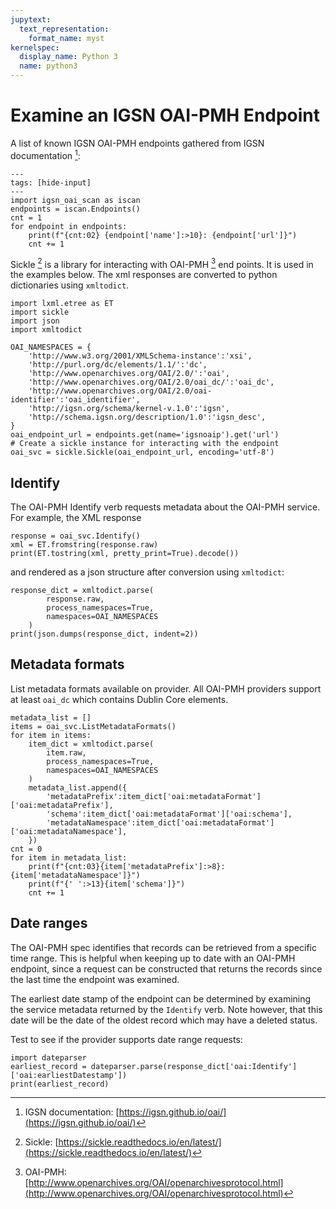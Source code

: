 ```yaml
---
jupytext:
  text_representation:
    format_name: myst
kernelspec:
  display_name: Python 3
  name: python3
---
```


# Examine an IGSN OAI-PMH Endpoint

A list of known IGSN OAI-PMH endpoints gathered from IGSN documentation [^igsndoc]:

```{code-cell} python3
---
tags: [hide-input]
---
import igsn_oai_scan as iscan
endpoints = iscan.Endpoints()
cnt = 1
for endpoint in endpoints:
    print(f"{cnt:02} {endpoint['name']:>10}: {endpoint['url']}")
    cnt += 1
```

Sickle [^sickle] is a library for interacting with OAI-PMH [^oaipmh] end points. It is used in the examples below. The
xml responses are converted to python dictionaries using `xmltodict`.

```{code-cell} python3
import lxml.etree as ET
import sickle
import json
import xmltodict

OAI_NAMESPACES = {
    'http://www.w3.org/2001/XMLSchema-instance':'xsi',
    'http://purl.org/dc/elements/1.1/':'dc',
    'http://www.openarchives.org/OAI/2.0/':'oai',
    'http://www.openarchives.org/OAI/2.0/oai_dc/':'oai_dc',
    'http://www.openarchives.org/OAI/2.0/oai-identifier':'oai_identifier',
    'http://igsn.org/schema/kernel-v.1.0':'igsn',
    'http://schema.igsn.org/description/1.0':'igsn_desc',
}
oai_endpoint_url = endpoints.get(name='igsnoaip').get('url')
# Create a sickle instance for interacting with the endpoint
oai_svc = sickle.Sickle(oai_endpoint_url, encoding='utf-8')
```

[^igsndoc]: IGSN documentation: [https://igsn.github.io/oai/](https://igsn.github.io/oai/)
[^sickle]: Sickle: [https://sickle.readthedocs.io/en/latest/](https://sickle.readthedocs.io/en/latest/)
[^oaipmh]: OAI-PMH: [http://www.openarchives.org/OAI/openarchivesprotocol.html](http://www.openarchives.org/OAI/openarchivesprotocol.html)

## Identify

The OAI-PMH Identify verb requests metadata about the OAI-PMH service. For example, the XML response

```{code-cell} python3
response = oai_svc.Identify()
xml = ET.fromstring(response.raw)
print(ET.tostring(xml, pretty_print=True).decode())
```

and rendered as a json structure after conversion using `xmltodict`:

```{code-cell} python3
response_dict = xmltodict.parse(
        response.raw, 
        process_namespaces=True,
        namespaces=OAI_NAMESPACES
    )
print(json.dumps(response_dict, indent=2))
```


## Metadata formats

List metadata formats available on provider. All OAI-PMH providers support at least `oai_dc`
which contains Dublin Core elements.

```{code-cell} python3
metadata_list = []
items = oai_svc.ListMetadataFormats()
for item in items:
    item_dict = xmltodict.parse(
        item.raw, 
        process_namespaces=True,
        namespaces=OAI_NAMESPACES
    )
    metadata_list.append({
        'metadataPrefix':item_dict['oai:metadataFormat']['oai:metadataPrefix'],
        'schema':item_dict['oai:metadataFormat']['oai:schema'],
        'metadataNamespace':item_dict['oai:metadataFormat']['oai:metadataNamespace'],
    })
cnt = 0
for item in metadata_list:
    print(f"{cnt:03}{item['metadataPrefix']:>8}: {item['metadataNamespace']}")
    print(f"{' ':>13}{item['schema']}")
    cnt += 1
```

## Date ranges

The OAI-PMH spec identifies that records can be retrieved from a specific time range. This is 
helpful when keeping up to date with an OAI-PMH endpoint, since a request can be constructed
that returns the records since the last time the endpoint was examined.

The earliest date stamp of the endpoint can be determined by examining the service metadata 
returned by the `Identify` verb. Note however, that this date will be the date of the oldest
record which may have a deleted status.

Test to see if the provider supports date range requests:

```{code-cell} python3
import dateparser
earliest_record = dateparser.parse(response_dict['oai:Identify']['oai:earliestDatestamp'])
print(earliest_record)

```
